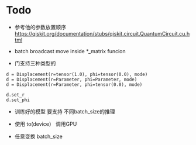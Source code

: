 # Todo


- 参考他的参数放置顺序 https://qiskit.org/documentation/stubs/qiskit.circuit.QuantumCircuit.cu.html
- batch broadcast move inside *_matrix funcion

- 门支持三种类型的
```
d = Displacement(r=tensor(1.0), phi=tensor(0.0), mode)
d = Displacement(r=Parameter, phi=Parameter, mode)
d = Displacement(r=Parameter, phi=tensor(0.0), mode)

d.set_r
d.set_phi
```

- 训练好的模型 要支持 不同batch_size的推理

- 使用 to(device） 调用GPU

- 任意变换 batch_size

